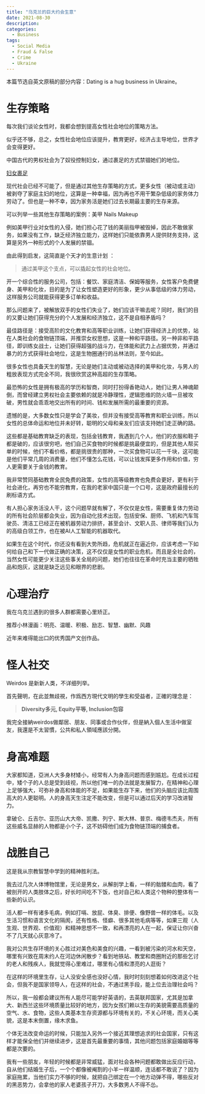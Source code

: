 ```yaml
---
title: "乌克兰的巨大约会生意"
date: 2021-08-30
description: 
categories:
  - Business
tags:
  - Social Media
  - Fraud & False
  - Crime
  - Ukraine
---
```



本篇节选自英文原稿的部分内容：Dating is a hug business in Ukraine。


# 生存策略

每次我们谈论女性时，我都会想到提高女性社会地位的策略方法。

似乎还不够，总之，女性社会地位应该提升，教育更好，经济占主导地位，世界才会变得更好。

中国古代的男权社会为了奴役控制妇女，通过裹足的方式禁锢她们的地位。

[妇女裹足](https://en.wikipedia.org/wiki/Foot_binding)

现代社会已经不可能了，但是通过其他生存策略的方式，更多女性（被动或主动）被剥夺了家庭主妇的地位，这算是一种幸福，因为再也不用干繁杂低级的家务体力劳动了。但也是一种不幸，因为家务活是她们过去长期最主要的生存来源。

可以列举一些其他生存策略的案例：美甲 Nails Makeup

例如美甲行业对女性的入侵，她们担心花了钱的美丽指甲被毁掉，因此不敢做家务，如果没有工作，缺乏经济独立能力，这样她们只能依靠男人提供财务支持，这算是另外一种形式的个人发展的禁锢。

由此得到启发，这简直是个天才的生意计划 ：

> 通过美甲这个支点，可以撬起女性的社会地位。

开一个综合性的服务公司，包括：餐饮、家庭清洁、保姆等服务，女性客户免费健身、美甲和化妆，目的是为了让女性塑造更好的形象，更少从事低级的体力劳动，这样服务公司就能获得更多订单和收益。

那么问题来了，被解放双手的女性们失业了，她们应该干嘛去呢？同时，我们的目的又要让她们获得充分的个人发展和经济独立，这不是自相矛盾吗？

最佳路径是：接受高阶的文化教育和高等职业训练，让她们获得经济上的优势，站在人类社会的食物链顶端，并推崇女权思想，这是一种和平路径。另一种非和平路径，即训练女战士，让她们获得超强的战斗力，在体能和武力上占据优势，并通过暴力的方式获得社会地位，这是生物圈通行的丛林法则，至今如此。

很多女性也具备天生的智慧，无论是她们主动或被动选择的美甲和化妆，与男人的粗放表现方式完全不同，我很欣赏这种高超的生存策略。

最恐怖的女性是拥有极高的学历和智商，同时打扮得香艳动人，她们让男人神魂颠倒，而曾经建立男权社会主要依赖的就是冷静理性，逻辑思维的防火墙一旦被攻破，男性就会乖乖地交出所有的时间、钱和发展所需的最重要的资源。

遗憾的是，大多数女性只是学会了美妆，但并没有接受高等教育和职业训练，所以女性的总体命运和地位并未好转，聪明的父母和亲友们应该支持她们走正确的路。

这些都是基础教育缺乏的表现，包括金钱教育，我遇到几个人，他们的衣服和鞋子都是破的，应该很穷吧，他们自己买食物的时候都是挑最便宜的，但是其他人帮买单的时候，他们不看价格，都是挑很贵的那种，一次买食物可以花一千块，这可能是他们平常几周的消费量，他们不懂怎么花钱，可以让钱发挥更多作用和价值，穷人更需要关于金钱的教育。

我非常赞同基础教育全民免费的政策，女性的高等级教育也免费会更好，更有利于社会进化，再穷也不能穷教育，在我的老家中国只是一个口号，这是政府最擅长的刷标语方式。

有人担心家务活没人干，这个问题早就有解了，不仅仅是女性，需要重复体力劳动的所有社会阶层都会失业，因为自动化技术出现，包括安保、厨师、飞机和汽车驾驶员、清洁工已经正在被机器劳动力排挤，甚至会计、文职人员、律师等我们认为的高级白领工作，也在被AI人工智能的机器取代。

如果生在这个时代，你还没有看到大势所趋，危机就正在逼近你，应该考虑一下如何给自己和下一代做正确的决策，这不仅仅是女性的职业危机，而且是全社会的，当然女性可能更少关注这些事关全局的问题，她们也往往在革命时充当主要的牺牲品和炮灰，这就是缺乏远见和眼界的悲剧。

# 心理治疗

我在乌克兰遇到的很多人群都需要心里矫正。

推荐小林漫画：明亮、温暖、积极、励志、智慧、幽默、风趣

近年来难得能出口的优秀国产文创作品。

# 怪人社交

Weirdos 是新新人类，不详细列举。

首先聲明，在此並無歧視，作爲西方現代文明的學生和受益者，正確的理念是：

> **Diversity多元, Equity平等, Inclusion包容**

我完全接納weirdos做鄰居、朋友、同事或合作伙伴，但是納入個人生活中做室友，我還是不太習慣，公共和私人領域應該分開。

# 身高难题

大家都知道，亞洲人大多身材矮小，经常有人为身高问题而感到尴尬。在成长过程中，矮个子的人总是受到歧视，所以他们唯一的办法就是发展智力，在精神和心理上足够强大，可弥补身高和体能的不足，如果能生存下来，他们的头脑应该比周围高大的人更聪明。人的身高天生注定不能改变，但是可以通过后天的学习改进智力。

拿破仑、丘吉尔、亚历山大大帝、凯撒、列宁、斯大林、普京、梅德韦杰夫，所有这些威名显赫的人物都是小个子，这不妨碍他们成为食物链顶端的捕食者。

# 战胜自己

这是我从宗教智慧中学到的精神胜利法。

我去过几次人体博物馆里，无论是男女，从解剖学上看，一样的骷髅和血肉，看了被剖开的人类肢体之后，好长时间吃不下饭，也对自己和人类这个物种的整体有一些新的认识。

活人都一样有诸多毛病，例如打嗝、放屁、体臭、排便、像野兽一样的体毛。以及生活习惯和语言文化的隔阂，还有性格、怪癖、很多其他毛病等等，如果三观（人生观、世界观、价值观）和精神思想不一致，和再漂亮的人在一起，保证让你兴奋不了几天就心灰意冷了。

我对公共生存环境的关心胜过对美色和美食的兴趣，一看到被污染的河水和天空，哪里有兴致在周末约人在河边休闲散步？看到地铁站、教堂和商圈附近的那些乞讨的老人和残疾人，我就觉得心里难过，哪里有心情和漂亮的人逛街？

在这样的环境里生存，让人没安全感也没好心情，我时时刻刻想着如何改进这个社会，但我不是国家领导人，在这样的社会，不通过黑手段，能上位去治理社会吗？

所以，我一般都会建议所有人能尽可能学好英语的，去英联邦国家，尤其是加拿大、新西兰这些环境质量比较好的地方，因为女孩们赖以生存的美貌需要高质量的空气、水、食物，这些人类基本生存资源都与环境有关的，不关心环境，而关心美貌，这是本末倒置，缘木求鱼。

个体无法改变命运的时候，只能加入另外一个接近其理想追求的社会国家，只有这样才能保全他们并继续进步，这是首先最重要的事情，其他问题包括家庭婚姻等等都是次要的。

我有一些朋友，年轻的时候都是非常威猛，面对社会各种问题都敢做出反应行动，自从他们结婚生子后，一个个都像被阉割的小羊一样温顺，连话都不敢说了？因为家庭拖累，当他们实力不够的时候，就把自己绑定在一个地方动弹不得，哪些反对的黑恶势力，会拿他的家人老婆孩子开刀，大多数男人不得不怂。

